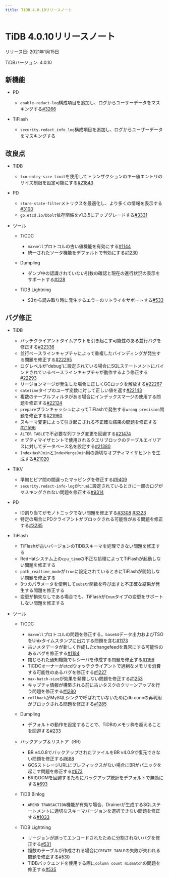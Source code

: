 ```yaml
---
title: TiDB 4.0.10リリースノート
---
```


# TiDB 4.0.10リリースノート

リリース日: 2021年1月15日

TiDBバージョン: 4.0.10

## 新機能

+ PD

    - `enable-redact-log`構成項目を追加し、ログからユーザーデータをマスキングする[#3266](https://github.com/pingcap/pd/pull/3266)

+ TiFlash

    - `security.redact_info_log`構成項目を追加し、ログからユーザーデータをマスキングする

## 改良点

+ TiDB

    - `txn-entry-size-limit`を使用してトランザクションのキー値エントリのサイズ制限を設定可能にする[#21843](https://github.com/pingcap/tidb/pull/21843)

+ PD

    - `store-state-filter`メトリクスを最適化し、より多くの情報を表示する[#3100](https://github.com/tikv/pd/pull/3100)
    - `go.etcd.io/bbolt`依存関係をv1.3.5にアップグレードする[#3331](https://github.com/tikv/pd/pull/3331)

+ ツール

    + TiCDC

        - `maxwell`プロトコルの古い値機能を有効にする[#1144](https://github.com/pingcap/tiflow/pull/1144)
        - 統一されたソータ機能をデフォルトで有効にする[#1230](https://github.com/pingcap/tiflow/pull/1230)

    + Dumpling

        - ダンプ中の認識されていない引数の確認と現在の進行状況の表示をサポートする[#228](https://github.com/pingcap/dumpling/pull/228)

    + TiDB Lightning

        - S3から読み取り時に発生するエラーのリトライをサポートする[#533](https://github.com/pingcap/tidb-lightning/pull/533)

## バグ修正

+ TiDB

    - バッチクライアントタイムアウトを引き起こす可能性のある並行バグを修正する[#22336](https://github.com/pingcap/tidb/pull/22336)
    - 並行ベースラインキャプチャによって重複したバインディングが発生する問題を修正する[#22295](https://github.com/pingcap/tidb/pull/22295)
    - ログレベルが'debug'に設定されている場合にSQLステートメントにバインドされているベースラインキャプチャが動作するよう修正する[#22293](https://github.com/pingcap/tidb/pull/22293)
    - リージョンマージが発生した場合に正しくGCロックを解放する[#22267](https://github.com/pingcap/tidb/pull/22267)
    - `datetime`タイプのユーザ変数に対して正しい値を返す[#22143](https://github.com/pingcap/tidb/pull/22143)
    - 複数のテーブルフィルタがある場合にインデックスマージの使用する問題を修正する[#22124](https://github.com/pingcap/tidb/pull/22124)
    - `prepare`プランキャッシュによってTiFlashで発生する`wrong precision`問題を修正する[#21960](https://github.com/pingcap/tidb/pull/21960)
    - スキーマ変更によって引き起こされる不正確な結果の問題を修正する[#21596](https://github.com/pingcap/tidb/pull/21596)
    - `ALTER TABLE`で不必要な列フラグ変更を回避する[#21474](https://github.com/pingcap/tidb/pull/21474)
    - オプティマイザヒントで使用されるクエリブロックのテーブルエイリアスに対してデータベース名を設定する[#21380](https://github.com/pingcap/tidb/pull/21380)
    - `IndexHashJoin`と`IndexMergeJoin`用の適切なオプティマイザヒントを生成する[#21020](https://github.com/pingcap/tidb/pull/21020)

+ TiKV

    - 準備とピア間の間違ったマッピングを修正する[#9409](https://github.com/tikv/tikv/pull/9409)
    - `security.redact-info-log`が`true`に設定されているときに一部のログがマスキングされない問題を修正する[#9314](https://github.com/tikv/tikv/pull/9314)

+ PD

    - ID割り当てがモノトニックでない問題を修正する[#3308](https://github.com/tikv/pd/pull/3308) [#3323](https://github.com/tikv/pd/pull/3323)
    - 特定の場合にPDクライアントがブロックされる可能性がある問題を修正する[#3285](https://github.com/pingcap/pd/pull/3285)

+ TiFlash

    - TiFlashが古いバージョンのTiDBスキーマを処理できない問題を修正する
    - RedHatシステム上の`cpu_time`の不正な処理によってTiFlashが起動しない問題を修正する
    - `path_realtime_mode`が`true`に設定されているときにTiFlashが開始しない問題を修正する
    - 3つのパラメータを使用して`substr`関数を呼び出すと不正確な結果が発生する問題を修正する
    - 変更が損失なしである場合でも、TiFlashが`Enum`タイプの変更をサポートしない問題を修正する

+ ツール

    + TiCDC

        - `maxwell`プロトコルの問題を修正する。`base64`データ出力およびTSOをUnixタイムスタンプに出力する問題を含む[#1173](https://github.com/pingcap/tiflow/pull/1173)
        - 古いメタデータが新しく作成したchangefeedを異常にする可能性のあるバグを修正する[#1184](https://github.com/pingcap/tiflow/pull/1184)
        - 閉じられた通知機能でレシーバを作成する問題を修正する[#1199](https://github.com/pingcap/tiflow/pull/1199)
        - TiCDCオーナーがetcdウォッチクライアントで過剰なメモリを消費する可能性のあるバグを修正する[#1227](https://github.com/pingcap/tiflow/pull/1227)
        - `max-batch-size`が効果を発揮しない問題を修正する[#1253](https://github.com/pingcap/tiflow/pull/1253)
        - キャプチャ情報が構築される前に古いタスクのクリーンアップを行う問題を修正する[#1280](https://github.com/pingcap/tiflow/pull/1280)
        - `rollback`がMySQLシンクで呼ばれていないためにdb connの再利用がブロックされる問題を修正する[#1285](https://github.com/pingcap/tiflow/pull/1285)

    + Dumpling

        - デフォルトの動作を設定することで、TiDBのメモリ枠を超えることを回避する[#233](https://github.com/pingcap/dumpling/pull/233)

    + バックアップ＆リストア（BR）

        - BR v4.0.8でバックアップされたファイルをBR v4.0.9で復元できない問題を修正する[#688](https://github.com/pingcap/br/pull/688)
        - GCSストレージURLにプレフィックスがない場合にBRがパニックを起こす問題を修正する[#673](https://github.com/pingcap/br/pull/673)
        - BRのOOMを回避するためにバックアップ統計をデフォルトで無効にする[#693](https://github.com/pingcap/br/pull/693)

    + TiDB Binlog

        - `AMEND TRANSACTION`機能が有効な場合、Drainerが生成するSQLステートメントに適切なスキーマバージョンを選択できない問題を修正する[#1033](https://github.com/pingcap/tidb-binlog/pull/1033)

    + TiDB Lightning

        - リージョンが誤ってエンコードされたために分割されないバグを修正する[#531](https://github.com/pingcap/tidb-lightning/pull/531)
        - 複数のテーブルが作成される場合に`CREATE TABLE`の失敗が失われる問題を修正する[#530](https://github.com/pingcap/tidb-lightning/pull/530)
        - TiDBバックエンドを使用する際に`column count mismatch`の問題を修正する[#535](https://github.com/pingcap/tidb-lightning/pull/535)
